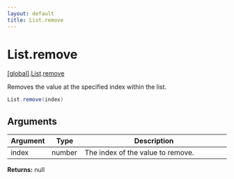 ```yaml
---
layout: default
title: List.remove
---
```


# List.remove

[\[global\]]({{site.baseurl}}/docs/).[List]({{site.baseurl}}/docs/List/).[remove]({{site.baseurl}}/docs/List/remove/)

Removes the value at the specified index within the list.

```cs
List.remove(index)
```

## Arguments

<table>
  <col width="15%">
  <col width="15%">
  <thead>
    <tr>
      <th>Argument</th>
      <th>Type</th>
      <th>Description</th>
    </tr>
  </thead>
  <tbody>
    <tr>
      <td>index</td>
      <td>number</td>
      <td>The index of the value to remove.</td>
    </tr>
  </tbody>
</table>

**Returns:** null
